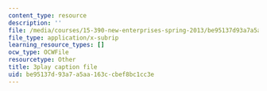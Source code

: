 ```yaml
---
content_type: resource
description: ''
file: /media/courses/15-390-new-enterprises-spring-2013/be95137d93a7a5aa163ccbef8bc1cc3e_cHgbCAHQgbU.srt
file_type: application/x-subrip
learning_resource_types: []
ocw_type: OCWFile
resourcetype: Other
title: 3play caption file
uid: be95137d-93a7-a5aa-163c-cbef8bc1cc3e
---
```

